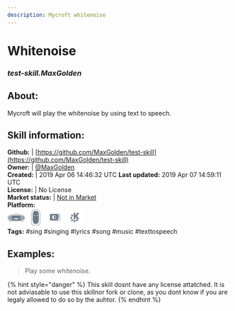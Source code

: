 ```yaml
---
description: Mycroft whitenoise
---
```


# Whitenoise  
### _test-skill.MaxGolden_  
## About:  
Mycroft will play the whitenoise by using text to speech.

## Skill information:  
**Github:** | [https://github.com/MaxGolden/test-skill](https://github.com/MaxGolden/test-skill)  
**Owner:** | [@MaxGolden](https://github.com/MaxGolden)  
**Created:** | 2019 Apr 06 14:46:32 UTC  **Last updated:** 2019 Apr 07 14:59:11 UTC  
**License:** | No License  
**Market status:** | [Not in Market](https://market.mycroft.ai/skill/)  
**Platform:**  
 ![Mark I](../.gitbook/assets/mark-1-icon.png)  ![Mark II](../.gitbook/assets/mark-2-icon.png)  ![Picroft](../.gitbook/assets/picroft-icon.png)  ![plasmoid](../.gitbook/assets/kde.png)   
**Tags:** \#sing \#singing \#lyrics \#song \#music \#texttospeech   
## Examples:  
> Play some whitenoise.  
  
{% hint style="danger" %}
This skill dosnt have any license attatched. It is not adviasable to use this skillnor fork or clone, as you dont know if you are legaly allowed to do so by the auhtor.
{% endhint %}
